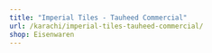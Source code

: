 ```yaml
---
title: "Imperial Tiles - Tauheed Commercial"
url: /karachi/imperial-tiles-tauheed-commercial/
shop: Eisenwaren
---
```

